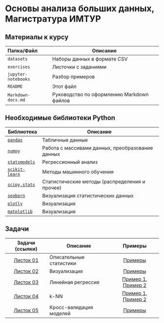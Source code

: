 # Основы анализа больших данных, Магистратура ИМТУР

## Материалы к курсу

| Папка/Файл |Описание|
|:-|-|
|`datasets`| Наборы данных в формате CSV|
|`exercises`|Листочки с заданиями|
|`jupyter-notebooks`|Разбор примеров|
|`README`|Этот файл|
|`Markdown-docs.md`|Руководство по оформлению Markdown файлов|

## Необходимые библиотеки Python

|Библиотека|Описание|
|-|-|
|[`pandas`](https://pandas.pydata.org)|Табличные данные|
|[`numpy`](https://numpy.org)|Работа с массивами данных, преобразование данных|
|[`statsmodels`](https://www.statsmodels.org/stable/index.html)|Регрессионный анализ|
|[`scikit-learn`](https://scikit-learn.org/stable/index.html)|Методы машинного обучения|
|[`scipy.stats`](https://docs.scipy.org/doc/scipy/reference/stats.html)|Статистические методы (распределения и прочее)|
|[`seaborn`](https://seaborn.pydata.org)|Визуализация статистических данных|
|[`plotly`](https://plotly.com/python/)|Визуализация|
|[`matplotlib`](https://matplotlib.org)|Визуализация|

## Задачи

| Задачи (ссылки) | Описание | Примеры |
|:-:|-|:-:|
|[Листок 01](https://github.com/alexanderlata/data-analysis-iitsd/blob/main/exercises/list01-intro.pdf)| Описательные статистики | [Примеры](https://github.com/alexanderlata/data-analysis-iitsd/tree/main/pandas)|
|[Листок 02](https://github.com/alexanderlata/data-analysis-iitsd/blob/main/exercises/list02-visualization.pdf)| Визуализация | [Примеры](https://github.com/alexanderlata/data-analysis-iitsd/tree/main/visualization)|
|[Листок 03](https://github.com/alexanderlata/data-analysis-iitsd/blob/main/exercises/list03-linear-regression.pdf)| Линейная регрессия | [Пример 1](https://github.com/alexanderlata/data-analysis-iitsd/blob/main/jupyter-notebooks/OLS.ipynb), [Пример 2](https://github.com/alexanderlata/data-analysis-iitsd/blob/main/jupyter-notebooks/linear-regression.ipynb)|
|[Листок 04](https://github.com/alexanderlata/data-analysis-iitsd/blob/main/exercises/list04-kNN-regression.pdf)| k-NN | [Пример 1](https://github.com/alexanderlata/data-analysis-iitsd/blob/main/jupyter-notebooks/kNN.ipynb), [Пример 2](https://github.com/alexanderlata/data-analysis-iitsd/blob/main/jupyter-notebooks/prediction-viz.ipynb)|
|[Листок 05](https://github.com/alexanderlata/data-analysis-iitsd/blob/main/exercises/list05-cross-validation.pdf)| Кросс-валидация моделей | [Примеры](https://github.com/alexanderlata/data-analysis-iitsd/blob/main/jupyter-notebooks/cross-validation.ipynb)|